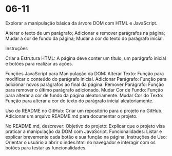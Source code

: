# 06-11
Explorar a manipulação básica da árvore DOM com HTML e JavaScript.

Alterar o texto de um parágrafo;
Adicionar e remover parágrafos na página;
Mudar a cor de fundo da página;
Mudar a cor do texto do parágrafo inicial.

Instruções

Criar a Estrutura HTML:
A página deve conter um título, um parágrafo inicial e botões para realizar as ações.

Funções JavaScript para Manipulação da DOM:
Alterar Texto: Função para modificar o conteúdo do parágrafo inicial.
Adicionar Parágrafo: Função para adicionar novos parágrafos ao final da página.
Remover Parágrafo: Função para remover o último parágrafo adicionado.
Mudar Cor de Fundo: Função para alterar a cor de fundo da página aleatoriamente.
Mudar Cor do Texto: Função para alterar a cor do texto do parágrafo inicial aleatoriamente.

Uso do README no GitHub:
Criar um repositório para o projeto no GitHub.
Adicionar um arquivo README.md para documentar o projeto.

No README.md, descrever:
Objetivo do projeto: Explicar que o projeto visa praticar a manipulação da DOM com JavaScript.
Funcionalidades: Listar e explicar brevemente cada botão e sua função na página.
Instruções de Uso: Orientar o usuário a abrir o index.html no navegador e interagir com os botões para testar as funcionalidades.
